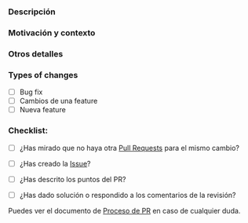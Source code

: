 ### Descripción
<!--- Describe los cambios en detalle -->

### Motivación y contexto
<!--- Porqué es necesario el cambio. Que soluciona. -->
<!--- Copia el enlace de la issue. -->

### Otros detalles
<!--- Otra información que quieras añadir al PR (porqué no hace falta añadir teses.)  -->

### Types of changes
- [ ] Bug fix
- [ ] Cambios de una feature
- [ ] Nueva feature

### Checklist:

* [ ] ¿Has mirado que no haya otra [Pull Requests](../../pulls) para el mismo cambio?
* [ ] ¿Has creado la [Issue](../../issues)?
* [ ] ¿Has descrito los puntos del PR?
* [ ] ¿Has dado solución o respondido a los comentarios de la revisión?


Puedes ver el documento de [Proceso de PR](PROCESO_PR.md) en caso de cualquier duda.
